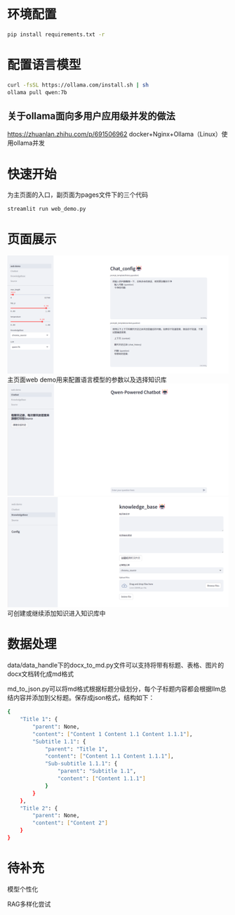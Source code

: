 # 环境配置
```bash
pip install requirements.txt -r
```

# 配置语言模型
```bash
curl -fsSL https://ollama.com/install.sh | sh
ollama pull qwen:7b
```
## 关于ollama面向多用户应用级并发的做法
https://zhuanlan.zhihu.com/p/691506962
docker+Nginx+Ollama（Linux）使用ollama并发
# 快速开始
为主页面的入口，副页面为pages文件下的三个代码
```bash
streamlit run web_demo.py
```

# 页面展示
![img.png](readme_image/img.png)
主页面web demo用来配置语言模型的参数以及选择知识库
![img_1.png](readme_image/img_1.png)
![img_2.png](readme_image/img_2.png)
可创建或继续添加知识进入知识库中

# 数据处理

data/data_handle下的docx_to_md.py文件可以支持将带有标题、表格、图片的docx文档转化成md格式<p>
md_to_json.py可以将md格式根据标题分级划分，每个子标题内容都会根据llm总结内容并添加到父标题。保存成json格式，结构如下：
```bash
{
    "Title 1": {
        "parent": None,
        "content": ["Content 1 Content 1.1 Content 1.1.1"],
        "Subtitle 1.1": {
            "parent": "Title 1",
            "content": ["Content 1.1 Content 1.1.1"],
            "Sub-subtitle 1.1.1": {
                "parent": "Subtitle 1.1",
                "content": ["Content 1.1.1"]
            }
        }
    },
    "Title 2": {
        "parent": None,
        "content": ["Content 2"]
    }
}
```

# 待补充
模型个性化<p>
RAG多样化尝试